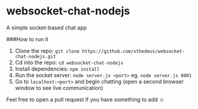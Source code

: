 # websocket-chat-nodejs
A simple socket-based chat app

###How to run it
1. Clone the repo: `git clone https://github.com/xthedeus/websocket-chat-nodejs.git`
2. Cd into the repo: `cd websocket-chat-nodejs`
3. Install dependencies: `npm install`
4. Run the socket server: `node server.js <port>` eg. `node server.js 8001`
5. Go to `localhost:<port>` and begin chatting (open a second browser window to see live communication)

Feel free to open a pull request if you have something to add :relaxed:
